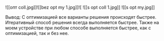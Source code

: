 ![[опт coll.jpg]]![[bez opt my 1.jpg]]![
![[s opt coll 1.jpg]]
![[s opt my.jpg]]

Вывод: С оптимизацией все варианты решения происходят быстрее. Итеративный способ решения всегда выполняется быстрее. Также на моем устройстве при любом способе выполняется быстрее, как с оптимизацией, так и без нее. 